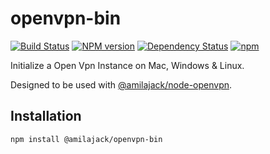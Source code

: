 openvpn-bin
===========
[![Build Status](https://travis-ci.org/amilajack/openvpn-bin.svg?branch=master)](https://travis-ci.org/amilajack/openvpn-bin)
[![NPM version](https://badge.fury.io/js/@amilajack/openvpn-bin.svg)](http://badge.fury.io/js/@amilajack/openvpn-bin)
[![Dependency Status](https://img.shields.io/david/amilajack/openvpn-bin.svg)](https://david-dm.org/amilajack/openvpn-bin)
[![npm](https://img.shields.io/npm/dm/@amilajack/openvpn-bin.svg?maxAge=2592000)]()

Initialize a Open Vpn Instance on Mac, Windows & Linux.

Designed to be used with [@amilajack/node-openvpn](https://www.npmjs.com/package/@amilajack/node-openvpn).

## Installation
```bash
npm install @amilajack/openvpn-bin
```
